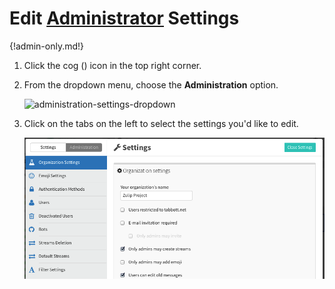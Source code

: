# Edit [Administrator](/#administration) Settings

{!admin-only.md!}

1. Click the cog (<i class="icon-vector-cog"></i>) icon in the top right corner.
2. From the dropdown menu, choose the **Administration** option.

    ![administration-settings-dropdown](/static/images/help/administration.png)

3. Click on the tabs on the left to select the settings you'd like to edit.

    ![settings](/static/images/help/administration-settings-tab.png)
